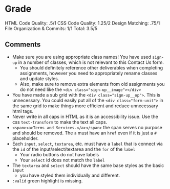 # Grade

HTML Code Quality: .5/1
CSS Code Quality: 1.25/2
Design Matching: .75/1
File Organization & Commits: 1/1
Total: 3.5/5

## Comments
- Make sure you are using appropriate class names! You have used `sign-up` in a number of classes, which is not relevant to this Contact Us form.
  - You should definitely reference other deliverables when completing assignments, however you need to appropriately rename classes and update styles.
  - Also, make sure to remove extra elements from old assignments you do not need like the `<div class="sign-up__image"></div>`
- You have made a sub grid with the `<div class="sign-up__op">`. This is unnecessary. You could easily put all of the `<div class="form-unit">` in the same grid to make things more efficient and reduce unnecessary html tags.
- Never write in all caps in HTML as it is an accessibility issue. Use the css `text-transform` to make the text all caps.
- `<span><a>Terms and Services.</a></span>` the span serves no purpose and should be removed. The `a` must have an `href` even if it is just a `#` placeholder.
- Each `input`, `select`, `textarea`, etc. must have a `label` that is connect via the `id` of the input/select/textarea and the `for` of the `label`
  - Your radio buttons do not have labels
  - Your `select` id does not match the `label`
- The `textarea` and `select` should have the same base styles as the basic `input`
  - you have styled them individually and different.
- `:valid` green highlight is missing.